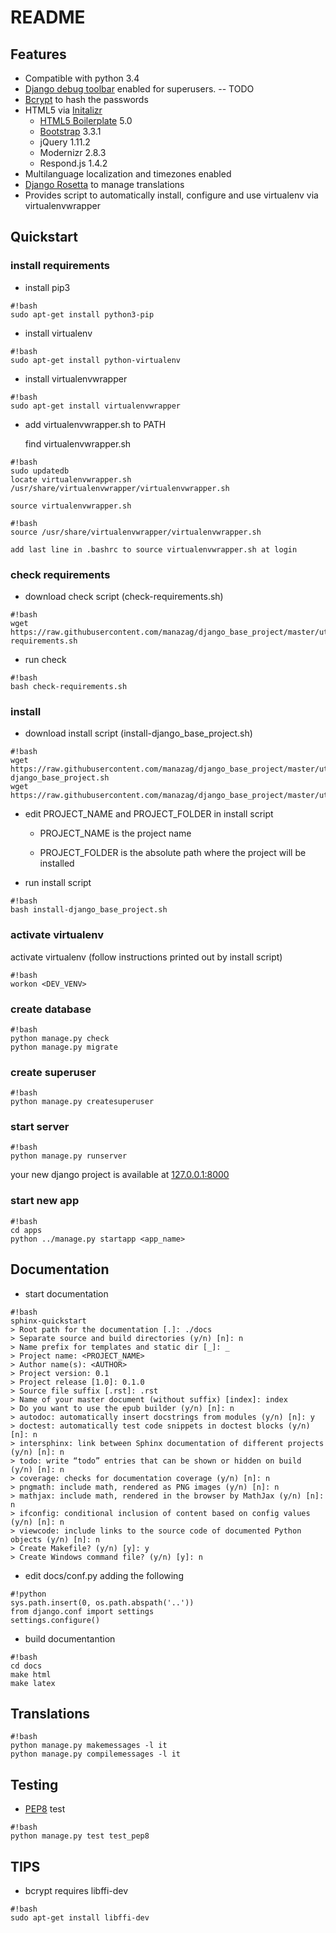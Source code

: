 README
======

## Features

- Compatible with python 3.4
- [Django debug toolbar](http://django-debug-toolbar.readthedocs.org/) enabled for superusers. -- TODO
- [Bcrypt](https://docs.djangoproject.com/en/1.8/topics/auth/passwords/#using-bcrypt-with-django) to hash the passwords
- HTML5 via [Initalizr](http://www.initializr.com/)
  - [HTML5 Boilerplate](http://html5boilerplate.com/) 5.0
  - [Bootstrap](http://getbootstrap.com/) 3.3.1
  - jQuery 1.11.2
  - Modernizr 2.8.3
  - Respond.js 1.4.2
- Multilanguage localization and timezones enabled
- [Django Rosetta](http://django-rosetta.readthedocs.org/) to manage translations
- Provides script to automatically install, configure and use virtualenv via virtualenvwrapper


## Quickstart

### install requirements

- install pip3

```
#!bash
sudo apt-get install python3-pip
```

- install virtualenv

```
#!bash
sudo apt-get install python-virtualenv
```

- install virtualenvwrapper

```
#!bash
sudo apt-get install virtualenvwrapper
```

  - add virtualenvwrapper.sh to PATH

    find virtualenvwrapper.sh

```
#!bash
sudo updatedb
locate virtualenvwrapper.sh
/usr/share/virtualenvwrapper/virtualenvwrapper.sh
```

    source virtualenvwrapper.sh

```
#!bash
source /usr/share/virtualenvwrapper/virtualenvwrapper.sh
```

    add last line in .bashrc to source virtualenvwrapper.sh at login


### check requirements

- download check script (check-requirements.sh)

```
#!bash
wget https://raw.githubusercontent.com/manazag/django_base_project/master/utils/check-requirements.sh
```

- run check

```
#!bash
bash check-requirements.sh
```

### install

- download install script (install-django_base_project.sh)

```
#!bash
wget https://raw.githubusercontent.com/manazag/django_base_project/master/utils/install-django_base_project.sh
wget https://raw.githubusercontent.com/manazag/django_base_project/master/utils/secret_key_generator.py
```

- edit PROJECT_NAME and PROJECT_FOLDER in install script

  - PROJECT_NAME is the project name

  - PROJECT_FOLDER is the absolute path where the project will be installed

- run install script

```
#!bash
bash install-django_base_project.sh
```

### activate virtualenv

activate virtualenv (follow instructions printed out by install script)

```
#!bash
workon <DEV_VENV>
```

### create database

```
#!bash
python manage.py check
python manage.py migrate
```

### create superuser

```
#!bash
python manage.py createsuperuser
```

### start server

```
#!bash
python manage.py runserver
```

your new django project is available at [127.0.0.1:8000](http://127.0.0.1:8000)

### start new app

```
#!bash
cd apps
python ../manage.py startapp <app_name>
```



## Documentation

- start documentation

```
#!bash
sphinx-quickstart
> Root path for the documentation [.]: ./docs
> Separate source and build directories (y/n) [n]: n
> Name prefix for templates and static dir [_]: _
> Project name: <PROJECT_NAME>
> Author name(s): <AUTHOR>
> Project version: 0.1
> Project release [1.0]: 0.1.0
> Source file suffix [.rst]: .rst
> Name of your master document (without suffix) [index]: index
> Do you want to use the epub builder (y/n) [n]: n
> autodoc: automatically insert docstrings from modules (y/n) [n]: y
> doctest: automatically test code snippets in doctest blocks (y/n) [n]: n
> intersphinx: link between Sphinx documentation of different projects (y/n) [n]: n
> todo: write “todo” entries that can be shown or hidden on build (y/n) [n]: n
> coverage: checks for documentation coverage (y/n) [n]: n
> pngmath: include math, rendered as PNG images (y/n) [n]: n
> mathjax: include math, rendered in the browser by MathJax (y/n) [n]: n
> ifconfig: conditional inclusion of content based on config values (y/n) [n]: n
> viewcode: include links to the source code of documented Python objects (y/n) [n]: n
> Create Makefile? (y/n) [y]: y
> Create Windows command file? (y/n) [y]: n
```

- edit docs/conf.py adding the following

```
#!python
sys.path.insert(0, os.path.abspath('..'))
from django.conf import settings
settings.configure()
```

- build documentantion

```
#!bash
cd docs
make html
make latex
```

## Translations

```
#!bash
python manage.py makemessages -l it
python manage.py compilemessages -l it
```

## Testing

- [PEP8](https://pypi.python.org/pypi/pep8) test

```
#!bash
python manage.py test test_pep8
```

## TIPS

- bcrypt requires libffi-dev

```
#!bash
sudo apt-get install libffi-dev
```
